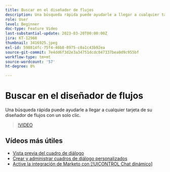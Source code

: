 ```yaml
---
title: Buscar en el diseñador de flujos
description: Una búsqueda rápida puede ayudarle a llegar a cualquier tarjeta de su diseñador de flujos con un solo clic.
role: User
level: Beginner
doc-type: Feature Video
last-substantial-update: 2023-03-20T00:00:00Z
jira: KT-12968
thumbnail: 3416925.jpeg
exl-id: 598814fc-75f4-46b8-8975-c0a1c43b92ea
source-git-commit: 7e4dd6f3d2e3a34751dcdc047337bea0d9c955bf
workflow-type: tm+mt
source-wordcount: '57'
ht-degree: 0%

---
```


# Buscar en el diseñador de flujos

Una búsqueda rápida puede ayudarle a llegar a cualquier tarjeta de su diseñador de flujos con un solo clic.

>[!VIDEO](https://video.tv.adobe.com/v/3416925/?quality=12&learn=on)

## Vídeos más útiles

* [Vista previa del cuadro de diálogo ](dialogue-preview.md)
* [Crear y administrar cuadros de diálogo personalizados](dialogue-management.md)
* [Active la integración de Marketo con [!UICONTROL Chat dinámico] ](marketo-integration.md)
